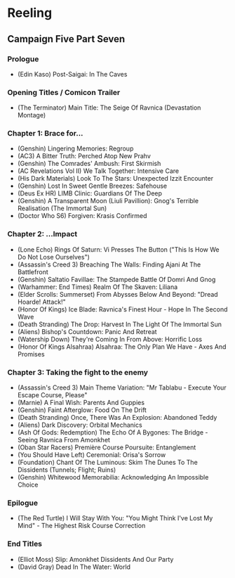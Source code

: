 # Reeling
## Campaign Five Part Seven
### Prologue

* (Edin Kaso) Post-Saigai: In The Caves

### Opening Titles / Comicon Trailer

* (The Terminator) Main Title: The Seige Of Ravnica (Devastation Montage)

### Chapter 1: Brace for...

* (Genshin) Lingering Memories: Regroup
* (AC3) A Bitter Truth: Perched Atop New Prahv
* (Genshin) The Comrades' Ambush: First Skirmish
* (AC Revelations Vol II) We Talk Together: Intensive Care
* (His Dark Materials) Look To The Stars: Unexpected Izzit Encounter
* (Genshin) Lost In Sweet Gentle Breezes: Safehouse
* (Deus Ex HR) LIMB Clinic: Guardians Of The Deep
* (Genshin) A Transparent Moon (Liuli Pavillion): Gnog's Terrible Realisation (The Immortal Sun)
* (Doctor Who S6) Forgiven: Krasis Confirmed

### Chapter 2: ...Impact

* (Lone Echo) Rings Of Saturn: Vi Presses The Button ("This Is How We Do Not Lose Ourselves")
* (Assassin's Creed 3) Breaching The Walls: Finding Ajani At The Battlefront
* (Genshin) Saltatio Favillae: The Stampede Battle Of Domri And Gnog
* (Warhammer: End Times) Realm Of The Skaven: Liliana
* (Elder Scrolls: Summerset) From Abysses Below And Beyond: "Dread Hoarde! Attack!"
* (Honor Of Kings) Ice Blade: Ravnica's Finest Hour - Hope In The Second Wave
* (Death Stranding) The Drop: Harvest In The Light Of The Immortal Sun
* (Aliens) Bishop's Countdown: Panic And Retreat
* (Watership Down) They're Coming In From Above: Horrific Loss
* (Honor Of Kings Alsahraa) Alsahraa: The Only Plan We Have - Axes And Promises

### Chapter 3: Taking the fight to the enemy

* (Assassin's Creed 3) Main Theme Variation: "Mr Tablabu - Execute Your Escape Course, Please"
* (Marnie) A Final Wish: Parents And Guppies
* (Genshin) Faint Afterglow: Food On The Drift
* (Death Stranding) Once, There Was An Explosion: Abandoned Teddy
* (Aliens) Dark Discovery: Orbital Mechanics
* (Ash Of Gods: Redemption) The Echo Of A Bygones: The Bridge - Seeing Ravnica From Amonkhet
* (Oban Star Racers) Première Course Poursuite: Entanglement
* (You Should Have Left) Ceremonial: Orisa's Sorrow
* (Foundation) Chant Of The Luminous: Skim The Dunes To The Dissidents (Tunnels; Flight; Ruins)
* (Genshin) Whitewood Memorabilia: Acknowledging An Impossible Choice

### Epilogue

* (The Red Turtle) I Will Stay With You: "You Might Think I've Lost My Mind" - The Highest Risk Course Correction

### End Titles

* (Elliot Moss) Slip: Amonkhet Dissidents And Our Party
* (David Gray) Dead In The Water: World
